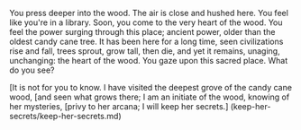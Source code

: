 You press deeper into the wood.  The air is close and hushed here.  You feel like you're in a 
library.  Soon, you come to the very heart of the wood.  You feel the power surging through 
this place; ancient power, older than the oldest candy cane tree.  It has been here for a long 
time, seen civilizations rise and fall, trees sprout, grow tall, then die, and yet it remains, 
unaging, unchanging: the heart of the wood.  You gaze upon this sacred place.  What do you see?

[It is not for you to know.  I have visited the deepest grove of the candy cane wood,
[and seen what grows there; I am an initiate of the wood, knowing of her mysteries,
[privy to her arcana; I will keep her secrets.]
(keep-her-secrets/keep-her-secrets.md)